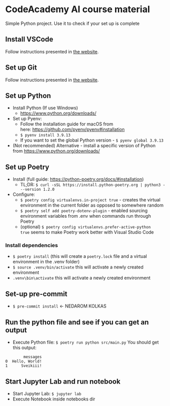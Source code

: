# CodeAcademy AI course material
Simple Python project. Use it to check if your set up is complete

## Install VSCode
Follow instructions presented in [the website](https://code.visualstudio.com/download).

## Set up Git
Follow instructions presented in [the website](https://git-scm.com/book/en/v2/Getting-Started-Installing-Git).
## Set up Python
* Install Python (If use Windows)
    * https://www.python.org/downloads/
* Set up Pyenv:
    * Follow the installation guide for macOS from here: https://github.com/pyenv/pyenv#installation
    * `$ pyenv install 3.9.13`
    * If you want to set the global Python version - `$ pyenv global 3.9.13`
* (Not recommended) Alternative - install a specific version of Python from https://www.python.org/downloads/

## Set up Poetry
* Install (full guide: https://python-poetry.org/docs/#installation)
    * TL;DR: `$ curl -sSL https://install.python-poetry.org | python3 - --version 1.2.0`
* Configure:
    * `$ poetry config virtualenvs.in-project true` - creates the virtual environment in the current folder as opposed to somewhere random
    * `$ poetry self add poetry-dotenv-plugin` - enabled sourcing environment variables from .env when commands run through Poetry
    * (optional) `$ poetry config virtualenvs.prefer-active-python true` seems to make Poetry work better with Visual Studio Code

### Install dependencies
* `$ poetry install` (this will create a `poetry.lock` file and a virtual environment in the .venv folder)
* `$ source .venv/bin/activate` this will activate a newly created environment
* `.venv\bin\activate` this will activate a newly created environment

## Set-up pre-commit
* `$ pre-commit install` <- NEDAROM KOLKAS

## Run the python file and see if you can get an output
* Execute Python file: `$ poetry run python src/main.py`
You should get this output:
```shell
        messages
0  Hello, World!
1      Sveikiii!
```

## Start Jupyter Lab and run notebook
* Start Jupyter Lab: `$ jupyter lab`
* Execute Notebook inside notebooks dir
